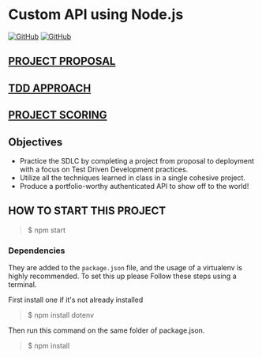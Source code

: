 # Custom API using Node.js

[![GitHub](https://img.shields.io/github/forks/ChrisBarnes7404/Quiz_API.svg?style=flat-square)](https://github.com/ChrisBarnes7404/Quiz_API/network)
[![GitHub](https://img.shields.io/github/issues/ChrisBarnes7404/Quiz_API.svg?style=flat-square)](https://github.com/ChrisBarnes7404/Quiz_API/issues)

## [PROJECT PROPOSAL](/proposal.md)
## [TDD APPROACH](/tdd.md)
## [PROJECT SCORING](/scoring.md)

## Objectives
- Practice the SDLC by completing a project from proposal to deployment with a focus on Test Driven Development practices.
- Utilize all the techniques learned in class in a single cohesive project.
- Produce a portfolio-worthy authenticated API to show off to the world!


## HOW TO START THIS PROJECT
> $ npm start

### Dependencies
They are added to the `package.json` file, and the usage of a virtualenv is highly recommended. To set this up please Follow these steps using a terminal.

First install one if it's not already installed
> $ npm install dotenv

Then run this command on the same folder of package.json.
> $ npm install
